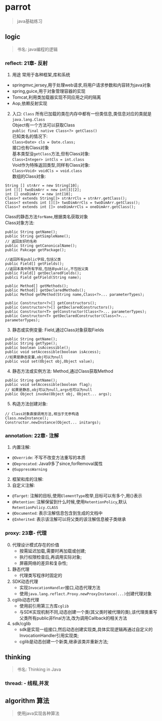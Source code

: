 # parrot 

> java基础练习

## logic
> 书名: java编程的逻辑

### reflect: 21章- 反射

1. 用途
常用于各种框架,库和系统
 - springmvc,jersey,用于处理web请求,将用户请求参数和内容转为java对象
 - spring,guice,用于对象管理容器的实现
 - Tomcat,利用类加载器实现不同应用之间的隔离
 - Aop,依赖反射实现

2. 入口: `Class`
所有已加载的类在内存中都有一份类信息,类信息对应的类就是`java.lang.Class`  
Object有一个方法可以获取Class  
`public final native Class<?> getClass()`  
已知类名的情况下:  
`Class<Date> cls = Date.class;`  
接口也有Class对象   
基本类型没`getClass`方法,但有Class对象:  
`Class<Integer> intCls = int.class`  
Void作为特殊返回类型,同样有Class对象:  
`Class<Void> voidCls = void.class`  
数组的Class对象: 
 
```
String [] strArr = new String[10];
int [][] twoDimArr = new int[3][2];
int [] oneDimArr = new int[10];
Class<? extends String[]> strArrCls = strArr.getClass();
Class<? extends int [][]> twoDimArrCls = twoDimArr.getClass();
Class<? extends int []> oneDimArrCls = oneDimArr.getClass();
```

Class的静态方法`forName`,根据类名获取对象  
Class对象方法:  

```
public String getName();
public String getSimpleName();
// 返回友好的名称
public String getCanonicalName();
public Pakcage getPackage();

//返回所有public字段,包括父类
public Field[] getFields();
//返回本类中所有字段,包括非public,不包括父类
public Field[] getDeclaredFields();
publci Field getField(String name);

public Method[] getMethods();
public Method[] getDeclaredMethods();
public Method getMethod(String name,Class<?>... parameterTypes);

public Constructor<?>[] getConstructors();
public Constructor<?>[] getDeclaredConstructors();
public Constructor<T> getConstructor(Class<?>... parameterTypes);
public Constructor<T> getDeclaredConstructor(Class<?>... parameterTypes);

```

3. 静态或实例变量: Field,通过Class对象获取Fields

```
public String getName();
public String getType();
public boolean isAccessible();
public void setAccessible(boolean isAccess);
//如果是静态变量,obj可以为null
public void set(Object obj,Object value);
```

4. 静态方法或实例方法: Method,通过Class获取Method

```
public String getName();
public void setAccessible(boolean flag);
// 如果是静态,obj可以为null,args也可以为null
public Object invoke(Object obj, Object... args);
```

5. 构造方法创建对象: 

```
// Class对象直接调用方法,相当于无参构造
Class.newInstance();
Constructor.newInstance(Object... initargs);
```

### annotation: 22章- 注解

1. 内置注解:  
 - `@Override`: 不写不改变方法重写的本质
 - `@Deprecated`: Java9多了since,forRemoval属性
 - `@SuppressWarning`

2. 框架和库的注解:  
3. 自定义注解:  
 - `@Target`: 注解的目标,使用`ElementType`枚举,目标可以有多个,用{}表示
 - `@Retention`: 注解保留到什么时候,使用`RetentionPolicy`,默认`RetentionPolicy.CLASS`
 - `@Documented`: 表示注解信息包含到生成的文档中
 - `@Inherited`: 表示该注解可以将父类的该注解信息被子类继承

### proxy: 23章- 代理

0. 代理设计模式存在的价值
    - 按需延迟加载,需要时再加载或创建;
    - 执行权限检查后,再调用实际对象;
    - 屏蔽网络的差异和复杂性;
1. 静态代理
    - 代理类写程序时固定的
2. SDK动态代理
    - 实现`InvocationHandler`接口,动态代理方法
    - 使用`java.lang.reflect.Proxy.newProxyInstance(...)`创建代理对象
3. cglib动态代理
    - 使用前引用第三方库`cglib`
    - 与SDK实现机制不同,动态创建一个类(其父类时被代理的类),该代理类重写父类所有public非final方法,改为调用Callback的相关方法
4. sdk/cglib
    - sdk是实现一组接口,然后动态创建实现类,具体实现逻辑再通过自定义的InvocationHandler引用实现类;
    - cglib是动态创建一个新类,继承该类并重新方法;

    
## thinking
> 书名: Thinking in Java

### thread: - 线程,并发


## algorithm 算法
> 使用java实现各种算法

    
    